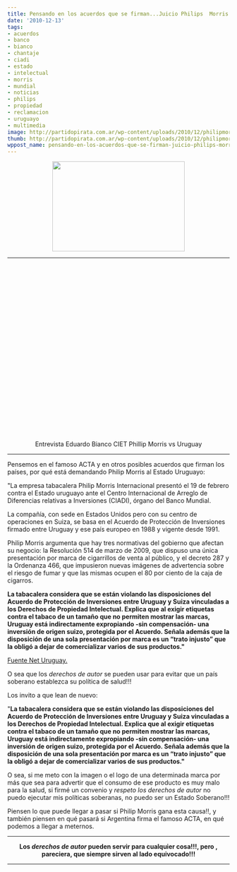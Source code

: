 ```yaml
---
title: Pensando en los acuerdos que se firman...Juicio Philips  Morris vs Estado Uruguayo
date: '2010-12-13'
tags:
- acuerdos
- banco
- bianco
- chantaje
- ciadi
- estado
- intelectual
- morris
- mundial
- noticias
- philips
- propiedad
- reclamacion
- uruguayo
- multimedia
image: http://partidopirata.com.ar/wp-content/uploads/2010/12/philipmorris.gif
thumb: http://partidopirata.com.ar/wp-content/uploads/2010/12/philipmorris.gif
wppost_name: pensando-en-los-acuerdos-que-se-firman-juicio-philips-morris-vs-estado-uruguayo
---
```


<p style="text-align: center;"><a rel="attachment wp-att-330" href="http://partidopirata.com.ar/328/pensando-en-los-acuerdos-que-se-firman-juicio-philips-morris-vs-estado-uruguayo/philipmorris-2"><img class="aligncenter size-medium wp-image-330" title="Philips Morris vs el Estado Uruguayo" src="http://partidopirata.com.ar/wp-content/uploads/2010/12/philipmorris1-300x204.gif" alt="" width="300" height="204" /></a><hr><center><object width="480" height="385"><param name="movie" value="http://www.youtube.com/v/jR-ZavpeIZY?fs=1&amp;hl=es_ES"></param><param name="allowFullScreen" value="true"></param><param name="allowscriptaccess" value="always"></param><embed src="http://www.youtube.com/v/jR-ZavpeIZY?fs=1&amp;hl=es_ES" type="application/x-shockwave-flash" allowscriptaccess="always" allowfullscreen="true" width="480" height="385"></embed></object><p>Entrevista Eduardo Bianco CIET Phillip Morris vs Uruguay</a></p></center>
<p style="text-align: center;"></p>
<p style="text-align: center;"></p>


<hr />
<div style="text-align: left;">

Pensemos en el famoso ACTA y en otros posibles acuerdos que firman los países, por qué está demandando Philip Morris al Estado Uruguayo:

"La empresa tabacalera Philip Morris Internacional presentó el 19 de   febrero contra el Estado uruguayo ante el Centro Internacional de   Arreglo de Diferencias relativas a Inversiones (CIADI), órgano del Banco   Mundial.
<div>La compañía, con sede en Estados Unidos pero con su centro de   operaciones en Suiza, se basa en el Acuerdo de Protección de Inversiones   firmado entre Uruguay y ese país europeo en 1988 y vigente desde 1991.</div>
<div>

Philip Morris argumenta que hay tres normativas del gobierno que   afectan su negocio: la Resolución 514 de marzo de 2009, que dispuso una   única presentación por marca de cigarrillos de venta al público, y el   decreto 287 y la  Ordenanza 466, que impusieron nuevas imágenes de   advertencia sobre el riesgo de fumar y que las  mismas ocupen el 80 por   ciento de la caja de cigarros.

</div>
<div>

<span style="font-weight: bold;">La tabacalera considera que se están violando las disposiciones del   Acuerdo de Protección de Inversiones entre Uruguay y Suiza vinculadas a   los Derechos de Propiedad Intelectual. Explica que al exigir etiquetas   contra el tabaco de un tamaño que no permiten mostrar las marcas,   Uruguay está indirectamente expropiando -sin compensación- una inversión   de origen suizo, protegida por el Acuerdo. Señala además que la   disposición de una sola presentación por marca es un “trato injusto” que   la obligó a dejar de comercializar varios de sus productos."</span>

<a href="http://www.neturuguay.com/index.php?option=com_content&amp;view=article&amp;id=1201:uruguay-contra-philips-morris&amp;catid=9:noticias-nacionales&amp;Itemid=12" target="_blank">Fuente Net Uruguay.</a>

O sea que los <em>derechos de autor</em> se pueden usar para evitar que un país soberano establezca su política de salud!!!

Los invito a que lean de nuevo:

"<span style="font-weight: bold;">La tabacalera considera que se están violando las disposiciones del   Acuerdo de Protección de Inversiones entre Uruguay y Suiza vinculadas a   los Derechos de Propiedad Intelectual. Explica que al exigir etiquetas   contra el tabaco de un tamaño que no permiten mostrar las marcas,   Uruguay está indirectamente expropiando -sin compensación- una inversión   de origen suizo, protegida por el Acuerdo. Señala además que la   disposición de una sola presentación por marca es un “trato injusto” que   la obligó a dejar de comercializar varios de sus productos."
</span>

</div>
</div>
O sea, si me meto con la imagen o el logo de una determinada marca por más que sea para advertir que el consumo de ese producto es muy malo para la salud, si firmé un convenio y <em>respeto los derechos de autor</em> no puedo ejecutar mis políticas soberanas, no puedo ser un Estado Soberano!!!

Piensen lo que puede llegar a pasar si Philip Morris gana esta causa!!, y también piensen en qué pasará si Argentina firma el famoso ACTA, en qué podemos a llegar a meternos.

<hr />
<div style="text-align: center; font-weight: bold;">Los <em>derechos de autor</em> pueden servir para cualquier cosa!!!, pero , pareciera, que siempre sirven al lado equivocado!!!</div>
<hr />
